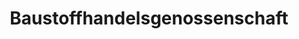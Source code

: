 ---
title: "Baustoffhandelsgenossenschaft"
url: /callenberg/baustoffhandelsgenossenschaft/
shop: Baumarkt
---